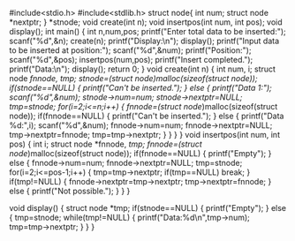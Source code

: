 #include<stdio.h>
#include<stdlib.h>
struct node{
int num;
struct node *nextptr;
} *stnode;
void create(int n);
void insertpos(int num, int pos);
void display();
int main()
{
    int n,num,pos;
    printf("Enter total data to be inserted:");
    scanf("%d",&n);
    create(n);
    printf("Display:\n");
    display();
    printf("Input data to be inserted at position:");
    scanf("%d",&num);
    printf("Position:");
    scanf("%d",&pos);
    insertpos(num,pos);
    printf("Insert completed.");
    printf("Data:\n");
    display();
    return 0;
}
void create(int n)
{
    int num, i;
    struct node *fnnode, *tmp;
    stnode=(struct node*)malloc(sizeof(struct node));
    if(stnode==NULL)
    {
        printf("Can't be inserted.");
    }
    else
    {
        printf("Data 1:");
        scanf("%d",&num);
        stnode->num=num;
        stnode->nextptr=NULL;
        tmp=stnode;
        for(i=2;i<=n;i++)
        {
            fnnode=(struct node*)malloc(sizeof(struct node));
            if(fnnode==NULL)
            {
                printf("Can't be inserted.");
            }
            else
            {
                printf("Data %d:",i);
                scanf("%d",&num);
                fnnode->num=num;
                fnnode->nextptr=NULL;
                tmp->nextptr=fnnode;
                tmp=tmp->nextptr;
            }
        }
    }
}
void insertpos(int num, int pos)
{
    int i;
    struct node *fnnode, *tmp;
    fnnode=(struct node*)malloc(sizeof(struct node));
    if(fnnode==NULL)
    {
        printf("Empty");
    }
    else
    {
        fnnode->num=num;
        fnnode->nextptr=NULL;
        tmp=stnode;
        for(i=2;i<=pos-1;i++)
        {
            tmp=tmp->nextptr;
            if(tmp==NULL)
                break;
        }
        if(tmp!=NULL)
        {
            fnnode->nextptr=tmp->nextptr;
            tmp->nextptr=fnnode;
        }
        else
        {
            printf("Not possible.");
        }
    }
}

void display()
{
    struct node *tmp;
    if(stnode==NULL)
    {
        printf("Empty");
    }
    else
    {
        tmp=stnode;
        while(tmp!=NULL)
        {
            printf("Data:%d\n",tmp->num);
            tmp=tmp->nextptr;
        }
    }
}
